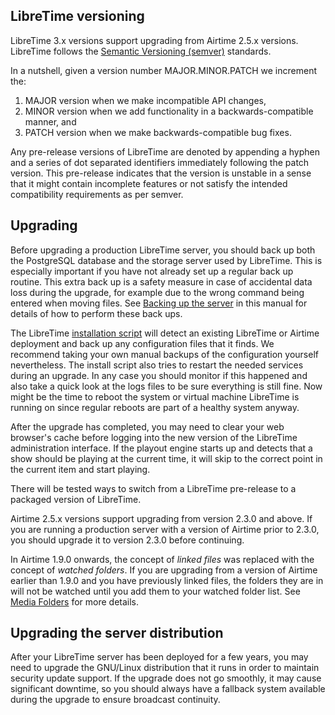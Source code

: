 ## LibreTime versioning

LibreTime 3.x versions support upgrading from Airtime 2.5.x versions. LibreTime follows the [Semantic Versioning (semver)](http://semver.org/spec/v2.0.0.html) standards.

In a nutshell, given a version number MAJOR.MINOR.PATCH we increment the:

1. MAJOR version when we make incompatible API changes,
2. MINOR version when we add functionality in a backwards-compatible manner, and
3. PATCH version when we make backwards-compatible bug fixes.

Any pre-release versions of LibreTime are denoted by appending a hyphen and a series of dot separated identifiers immediately following the patch version. This pre-release indicates that the version is unstable in a sense that it might contain incomplete features or not satisfy the intended compatibility requirements as per semver.

## Upgrading 

Before upgrading a production LibreTime server, you should back up both the PostgreSQL database and the storage server used by LibreTime. This is especially important if you have not already set up a regular back up routine. This extra back up is a safety measure in case of accidental data loss during the upgrade, for example due to the wrong command being entered when moving files. See [Backing up the server](../backing-up-the-server/) in this manual for details of how to perform these back ups.

The LibreTime [installation script](install) will detect an existing LibreTime or Airtime deployment and back up any configuration files that it finds. We recommend taking your own manual backups of the configuration yourself nevertheless.  The install script also tries to restart the needed services during an upgrade. In any case you should monitor if this happened and also take a quick look at the logs files to be sure everything is still fine. Now might be the time to reboot the system or virtual machine LibreTime is running on since regular reboots are part of a healthy system anyway.

After the upgrade has completed, you may need to clear your web browser's cache  before logging into the new version of the LibreTime administration interface. If the playout engine starts up and detects that a show should be playing at the  current time, it will skip to the correct point in the current item and start playing. 

There will be tested ways to switch from a LibreTime pre-release to a packaged version of LibreTime.

Airtime 2.5.x versions support upgrading from version 2.3.0 and above. If you are
running a production server with a version of Airtime prior to 2.3.0, you should
upgrade it to version 2.3.0 before continuing. 

In Airtime 1.9.0 onwards, the concept of *linked files* was replaced with the
concept of *watched folders*. If you are upgrading from a version of Airtime 
earlier than 1.9.0 and you have previously linked files, the folders they are
in will not be watched until you add them to your watched folder list. See
[Media Folders](folders) for more details.

Upgrading the server distribution
---------------------------------

After your LibreTime server has been deployed for a few years, you may need to
upgrade the GNU/Linux distribution that it runs in order to maintain security
update support. If the upgrade does not go smoothly, it may cause significant
downtime, so you should always have a fallback system available during the 
upgrade to ensure broadcast continuity.
